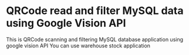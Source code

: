 # QRCode read and filter MySQL data using Google Vision API
This is QRCode scanning and filtering MySQL database application using google vision API
You can use warehouse stock application
